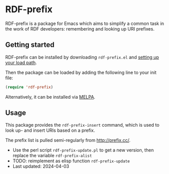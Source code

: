 RDF-prefix
==========

RDF-prefix is a package for Emacs which aims to simplify a common task in the
work of RDF developers: remembering and looking up URI prefixes.

## Getting started

RDF-prefix can be installed by downloading `rdf-prefix.el` and
[setting up your load path](http://www.gnu.org/software/emacs/manual/html_node/emacs/Lisp-Libraries.html).

Then the package can be loaded by adding the following line to your init
file:

```lisp
(require 'rdf-prefix)
```

Alternatively, it can be installed via [MELPA](https://melpa.org/).

## Usage

This package provides the `rdf-prefix-insert` command, which is used to look
up- and insert URIs based on a prefix.

The prefix list is pulled semi-regularly from http://prefix.cc/.
- Use the perl script `rdf-prefix-update.pl` to get a new version, then replace the variable `rdf-prefix-alist`
- TODO: reimplement as elisp function `rdf-prefix-update`
- Last updated: 2024-04-03
